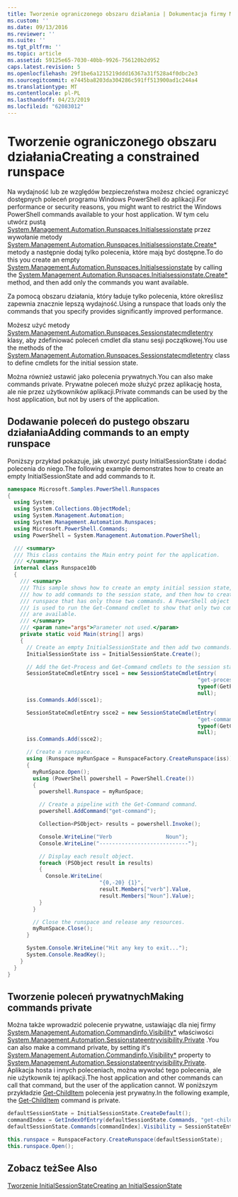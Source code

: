 ```yaml
---
title: Tworzenie ograniczonego obszaru działania | Dokumentacja firmy Microsoft
ms.custom: ''
ms.date: 09/13/2016
ms.reviewer: ''
ms.suite: ''
ms.tgt_pltfrm: ''
ms.topic: article
ms.assetid: 59125e65-7030-40bb-9926-756120b2d952
caps.latest.revision: 5
ms.openlocfilehash: 29f1be6a1215219ddd16367a31f528a4f0dbc2e3
ms.sourcegitcommit: e7445ba8203da304286c591ff513900ad1c244a4
ms.translationtype: MT
ms.contentlocale: pl-PL
ms.lasthandoff: 04/23/2019
ms.locfileid: "62083012"
---
```

# <a name="creating-a-constrained-runspace"></a><span data-ttu-id="ef72f-102">Tworzenie ograniczonego obszaru działania</span><span class="sxs-lookup"><span data-stu-id="ef72f-102">Creating a constrained runspace</span></span>

<span data-ttu-id="ef72f-103">Na wydajność lub ze względów bezpieczeństwa możesz chcieć ograniczyć dostępnych poleceń programu Windows PowerShell do aplikacji.</span><span class="sxs-lookup"><span data-stu-id="ef72f-103">For performance or security reasons, you might want to restrict the Windows PowerShell commands available to your host application.</span></span> <span data-ttu-id="ef72f-104">W tym celu utwórz pustą [System.Management.Automation.Runspaces.Initialsessionstate](/dotnet/api/System.Management.Automation.Runspaces.InitialSessionState) przez wywołanie metody [System.Management.Automation.Runspaces.Initialsessionstate.Create\*](/dotnet/api/System.Management.Automation.Runspaces.InitialSessionState.Create) metody a następnie dodaj tylko polecenia, które mają być dostępne.</span><span class="sxs-lookup"><span data-stu-id="ef72f-104">To do this you create an empty [System.Management.Automation.Runspaces.Initialsessionstate](/dotnet/api/System.Management.Automation.Runspaces.InitialSessionState) by calling the [System.Management.Automation.Runspaces.Initialsessionstate.Create\*](/dotnet/api/System.Management.Automation.Runspaces.InitialSessionState.Create) method, and then add only the commands you want available.</span></span>

 <span data-ttu-id="ef72f-105">Za pomocą obszaru działania, który ładuje tylko polecenia, które określisz zapewnia znacznie lepszą wydajność.</span><span class="sxs-lookup"><span data-stu-id="ef72f-105">Using a runspace that loads only the commands that you specify provides significantly improved performance.</span></span>

 <span data-ttu-id="ef72f-106">Możesz użyć metody [System.Management.Automation.Runspaces.Sessionstatecmdletentry](/dotnet/api/System.Management.Automation.Runspaces.SessionStateCmdletEntry) klasy, aby zdefiniować poleceń cmdlet dla stanu sesji początkowej.</span><span class="sxs-lookup"><span data-stu-id="ef72f-106">You use the methods of the [System.Management.Automation.Runspaces.Sessionstatecmdletentry](/dotnet/api/System.Management.Automation.Runspaces.SessionStateCmdletEntry) class to define cmdlets for the initial session state.</span></span>

 <span data-ttu-id="ef72f-107">Można również ustawić jako polecenia prywatnych.</span><span class="sxs-lookup"><span data-stu-id="ef72f-107">You can also make commands private.</span></span> <span data-ttu-id="ef72f-108">Prywatne poleceń może służyć przez aplikację hosta, ale nie przez użytkowników aplikacji.</span><span class="sxs-lookup"><span data-stu-id="ef72f-108">Private commands can be used by the host application, but not by users of the application.</span></span>

## <a name="adding-commands-to-an-empty-runspace"></a><span data-ttu-id="ef72f-109">Dodawanie poleceń do pustego obszaru działania</span><span class="sxs-lookup"><span data-stu-id="ef72f-109">Adding commands to an empty runspace</span></span>

 <span data-ttu-id="ef72f-110">Poniższy przykład pokazuje, jak utworzyć pusty InitialSessionState i dodać polecenia do niego.</span><span class="sxs-lookup"><span data-stu-id="ef72f-110">The following example demonstrates how to create an empty InitialSessionState and add commands to it.</span></span>

```csharp
namespace Microsoft.Samples.PowerShell.Runspaces
{
  using System;
  using System.Collections.ObjectModel;
  using System.Management.Automation;
  using System.Management.Automation.Runspaces;
  using Microsoft.PowerShell.Commands;
  using PowerShell = System.Management.Automation.PowerShell;

  /// <summary>
  /// This class contains the Main entry point for the application.
  /// </summary>
  internal class Runspace10b
  {
    /// <summary>
    /// This sample shows how to create an empty initial session state,
    /// how to add commands to the session state, and then how to create a
    /// runspace that has only those two commands. A PowerShell object
    /// is used to run the Get-Command cmdlet to show that only two commands
    /// are available.
    /// </summary>
    /// <param name="args">Parameter not used.</param>
    private static void Main(string[] args)
    {
      // Create an empty InitialSessionState and then add two commands.
      InitialSessionState iss = InitialSessionState.Create();

      // Add the Get-Process and Get-Command cmdlets to the session state.
      SessionStateCmdletEntry ssce1 = new SessionStateCmdletEntry(
                                                            "get-process",
                                                            typeof(GetProcessCommand),
                                                            null);
      iss.Commands.Add(ssce1);

      SessionStateCmdletEntry ssce2 = new SessionStateCmdletEntry(
                                                            "get-command",
                                                            typeof(GetCommandCommand),
                                                            null);
      iss.Commands.Add(ssce2);

      // Create a runspace.
      using (Runspace myRunSpace = RunspaceFactory.CreateRunspace(iss))
      {
        myRunSpace.Open();
        using (PowerShell powershell = PowerShell.Create())
        {
          powershell.Runspace = myRunSpace;

          // Create a pipeline with the Get-Command command.
          powershell.AddCommand("get-command");

          Collection<PSObject> results = powershell.Invoke();

          Console.WriteLine("Verb                 Noun");
          Console.WriteLine("----------------------------");

          // Display each result object.
          foreach (PSObject result in results)
          {
            Console.WriteLine(
                             "{0,-20} {1}",
                             result.Members["verb"].Value,
                             result.Members["Noun"].Value);
          }
        }

        // Close the runspace and release any resources.
        myRunSpace.Close();
      }

      System.Console.WriteLine("Hit any key to exit...");
      System.Console.ReadKey();
    }
  }
}
```

## <a name="making-commands-private"></a><span data-ttu-id="ef72f-111">Tworzenie poleceń prywatnych</span><span class="sxs-lookup"><span data-stu-id="ef72f-111">Making commands private</span></span>

 <span data-ttu-id="ef72f-112">Można także wprowadzić polecenie prywatne, ustawiając dla niej firmy [System.Management.Automation.Commandinfo.Visibility\*](/dotnet/api/System.Management.Automation.CommandInfo.Visibility) właściwości [System.Management.Automation.Sessionstateentryvisibility.Private](/dotnet/api/System.Management.Automation.SessionStateEntryVisibility.Private) .</span><span class="sxs-lookup"><span data-stu-id="ef72f-112">You can also make a command private, by setting it's [System.Management.Automation.Commandinfo.Visibility\*](/dotnet/api/System.Management.Automation.CommandInfo.Visibility) property to [System.Management.Automation.Sessionstateentryvisibility.Private](/dotnet/api/System.Management.Automation.SessionStateEntryVisibility.Private).</span></span> <span data-ttu-id="ef72f-113">Aplikacja hosta i innych poleceniach, można wywołać tego polecenia, ale nie użytkownik tej aplikacji.</span><span class="sxs-lookup"><span data-stu-id="ef72f-113">The host application and other commands can call that command, but the user of the application cannot.</span></span> <span data-ttu-id="ef72f-114">W poniższym przykładzie [Get-ChildItem](/powershell/module/Microsoft.PowerShell.Management/Get-ChildItem) polecenia jest prywatny.</span><span class="sxs-lookup"><span data-stu-id="ef72f-114">In the following example, the [Get-ChildItem](/powershell/module/Microsoft.PowerShell.Management/Get-ChildItem) command is private.</span></span>

```csharp
defaultSessionState = InitialSessionState.CreateDefault();
commandIndex = GetIndexOfEntry(defaultSessionState.Commands, "get-childitem");
defaultSessionState.Commands[commandIndex].Visibility = SessionStateEntryVisibility.Private;

this.runspace = RunspaceFactory.CreateRunspace(defaultSessionState);
this.runspace.Open();
```

## <a name="see-also"></a><span data-ttu-id="ef72f-115">Zobacz też</span><span class="sxs-lookup"><span data-stu-id="ef72f-115">See Also</span></span>

 [<span data-ttu-id="ef72f-116">Tworzenie InitialSessionState</span><span class="sxs-lookup"><span data-stu-id="ef72f-116">Creating an InitialSessionState</span></span>](./creating-an-initialsessionstate.md)
